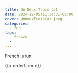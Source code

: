 ```yaml
---
title: Un Deux Trois Cat
date: 2024-12-05T11:38:31-08:00
cover: UnDeuxTroisCat.jpeg
categories:
  - fun
tags:
  - french
  - 
---
```


French is fun

<!--more-->

{{< orderform >}}
